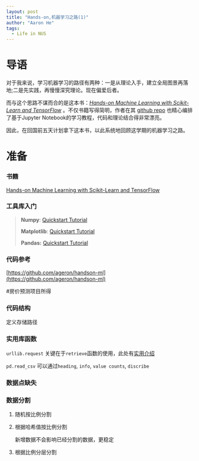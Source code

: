 ```yaml
---
layout: post
title: "Hands-on,机器学习之路(1)"
author: "Aaron He"
tags: 
  - Life in NUS
---
```


# 导语

对于我来说，学习机器学习的路径有两种：一是从理论入手，建立全局图景再落地;二是先实践，再慢慢深究理论。现在偏爱后者。

而与这个思路不谋而合的是这本书：*[Hands-on Machine Learning with Scikit-Learn and TensorFlow](http://shop.oreilly.com/product/0636920052289.do)* 。不仅书籍写得简明，作者在其 [github repo](https://github.com/ageron/handson-ml) 也精心编排了基于Jupyter Notebook的学习教程，代码和理论结合得非常漂亮。

因此，在回国前五天计划拿下这本书，以此系统地回顾这学期的机器学习之路。

# 准备

### 书籍

[Hands-on Machine Learning with Scikit-Learn and TensorFlow](http://shop.oreilly.com/product/0636920052289.do)

### 工具库入门

> **Numpy**:  [Quickstart Tutorial](https://docs.scipy.org/doc/numpy-dev/user/quickstart.html)
>
> **Matplotlib**: [Quickstart Tutorial](http://matplotlib.org/users/pyplot_tutorial.html)
>
> **Pandas:** [Quickstart Tutorial](http://pandas.pydata.org/pandas-docs/stable/10min.html) 

### 代码参考

[https://github.com/ageron/handson-ml](https://github.com/ageron/handson-ml)



#房价预测项目所得

### 代码结构

定义存储路径



### 实用库函数

`urllib.request` 关键在于`retrieve`函数的使用，此处有[实用介绍](http://blog.csdn.net/lincifer/article/details/27374313)

`pd.read_csv` 可以通过`heading`, `info`, `value counts`, `discribe` 



### 数据点缺失



### 数据分割

1. 随机按比例分割

2. 根据哈希值按比例分割

   新增数据不会影响已经分割的数据，更稳定

3. 根据比例分层分割



